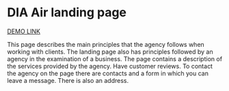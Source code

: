 # DIA Air landing page
[DEMO LINK](https://bonum-taurus.github.io/dia-landing/)

This page describes the main principles that the agency follows when working with clients. The landing page also has principles followed by an agency in the examination of a business. The page contains a description of the services provided by the agency. Have customer reviews. To contact the agency on the page there are contacts and a form in which you can leave a message. There is also an address.
